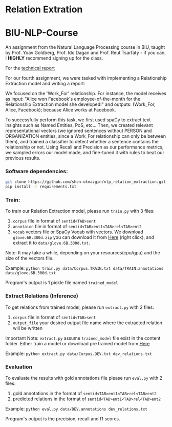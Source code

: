 # Relation Extration 

# BIU-NLP-Course
An assignment from the Natural Language Processing course in BIU, taught by Prof. Yoav Goldberg, Prof. Ido Dagan and Prof. Reut Tsarfaty - if you can, I **HIGHLY** recommend signing up for the class.

For the [technical report](https://github.com/RoyiRa/NLP-Course/blob/main/Assignment4/Report.pdf) 

For our fourth assignment, we were tasked with implementing a Relationship Extraction model and writing a report:

We focused on the 'Work_For' relationship. 
For instance, the model receives as input: "Alice won Facebook's employee-of-the-month for the Relationship Extraction model she developed!" and outputs: (Work_For, Alice, Facebook); because Alice works at Facebook. 

To successfully perform this task, we first used spaCy to extract text insights such as Named Entities, PoS, etc... Then, we created relevant representational vectors (we ignored sentences without PERSON and ORGANIZATION entities, since a Work_For relationship can only be between them), and trained a classifier to detect whether a sentence contains the relationship or not. Using Recall and Precision as our performance metrics, we sampled errors our model made, and fine-tuned it with rules to beat our previous results.


### Software dependencies:
```bash
git clone https://github.com/shon-otmazgin/nlp_relation_extraction.git
pip install -r requirements.txt
```

### Train:
To train our Relation Extraction model, please run ```train.py``` with 3 files:
1. ```corpus``` file in format of ```sentid<TAB>sent```
2. ```annotaion``` file in format of ```sentid<TAB>ent1<TAB>rel<TAB>ent2```
3. ```vocab``` vectors file or SpaCy Vocab with vectors. We download ```glove.6B.300d.zip``` you can download it from [Here](http://nlp.stanford.edu/data/glove.6B.zip) (right click), and extract it to ```data/glove.6B.300d.txt```.

Note: It may take a while, depending on your resources(cpu/gpu) and the size of the vectors file.

Example:
```python train.py data/Corpus.TRAIN.txt data/TRAIN.annotations data/glove.6B.300d.txt```

Program's output is 1 pickle file named ```trained_model```

### Extract Relations (Inference)
To get relations from trained model, please run ```extract.py``` with 2 files:
1. ```corpus``` file in format of ```sentid<TAB>sent```
2. ```output_file``` your desired output file name where the extracted relation will be written

Important Note: ```extract.py``` assume ```trained_model``` file exist in the content folder. Either train a model or download pre trained model from [Here](https://drive.google.com/file/d/1MLE49Doxl7mvZop9uO4KCYuuwev12fB6/view?usp=sharing)

Example:
```python extract.py data/Corpus.DEV.txt dev_relations.txt```

### Evaluation
To evaluate the results with gold annotations file please run ```eval.py``` with 2 files:
1. gold annotations in the format of ```sentid<TAB>ent1<TAB>rel<TAB>ent2``` 
2. predicted relations in the format of ```sentid<TAB>ent1<TAB>rel<TAB>ent2```

Example:
```python eval.py data/DEV.annotations dev_relations.txt```

Program's output is the precision, recall and f1 scores.

